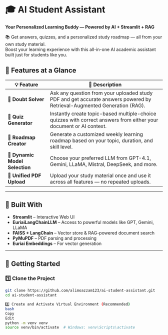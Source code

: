 # 🎓 AI Student Assistant  
**Your Personalized Learning Buddy — Powered by AI + Streamlit + RAG**

📚 Get answers, quizzes, and a personalized study roadmap — all from your own study material.  
Boost your learning experience with this all-in-one AI academic assistant built just for students like you.
## 🚀 Features at a Glance

| 💡 Feature              | 📘 Description |
|-------------------------|----------------|
| 📖 **Doubt Solver**     | Ask any question from your uploaded study PDF and get accurate answers powered by Retrieval-Augmented Generation (RAG). |
| 📝 **Quiz Generator**   | Instantly create topic-based multiple-choice quizzes with correct answers from either your document or AI context. |
| 🧭 **Roadmap Creator**  | Generate a customized weekly learning roadmap based on your topic, duration, and skill level. |
| 🤖 **Dynamic Model Selection** | Choose your preferred LLM from GPT-4.1, Gemini, LLaMA, Mistral, DeepSeek, and more. |
| 📂 **Unified PDF Upload** | Upload your study material once and use it across all features — no repeated uploads. |

---

## 🧠 Built With

- **Streamlit** – Interactive Web UI  
- **EuriaiLangChainLLM** – Access to powerful models like GPT, Gemini, LLaMA  
- **FAISS + LangChain** – Vector store & RAG-powered document search  
- **PyMuPDF** – PDF parsing and processing  
- **Euriai Embeddings** – For vector generation

---

## 🔧 Getting Started

### 1️⃣ Clone the Project

```bash
git clone https://github.com/alimoazzam123/ai-student-assistant.git
cd ai-student-assistant

2️⃣ Create and Activate Virtual Environment (Recommended)
bash
Copy
Edit
python -m venv venv
source venv/bin/activate  # Windows: venv\Scripts\activate

